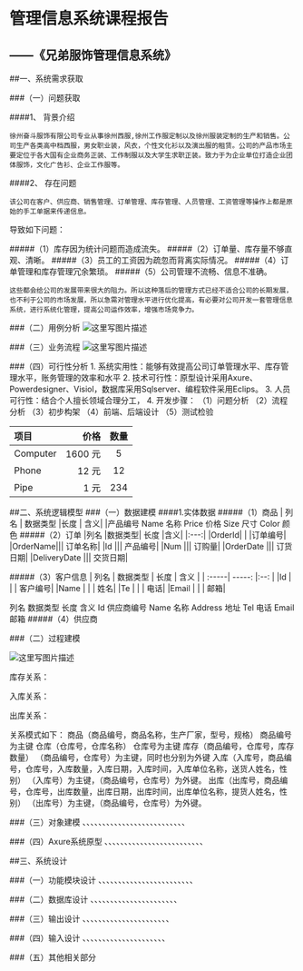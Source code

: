 # 管理信息系统课程报告
## ——《兄弟服饰管理信息系统》
##一、系统需求获取

###（一）问题获取

####1、    背景介绍

    徐州奋斗服饰有限公司专业从事徐州西服,徐州工作服定制以及徐州服装定制的生产和销售。公司生产各类高中档西服，男女职业装，风衣，个性文化衫以及演出服的租赁。公司的产品市场主要定位于各大国有企业商务正装、工作制服以及大学生求职正装。致力于为企业单位打造企业团体服饰，文化广告衫、企业工作服等。
####2、	存在问题

    该公司在客户、供应商、销售管理、订单管理、库存管理、人员管理、工资管理等操作上都是原始的手工单据来传递信息。
导致如下问题：

#####（1）库存因为统计问题而造成流失。
#####（2）订单量、库存量不够直观、清晰。
#####（3）员工的工资因为疏忽而背离实际情况。
#####（4）订单管理和库存管理冗余繁琐。
#####（5）公司管理不流畅、信息不准确。

    这些都会给公司的发展带来很大的阻力。所以这种落后的管理方式已经不适合公司的长期发展，也不利于公司的市场发展，所以急需对管理水平进行优化提高，有必要对公司开发一套管理信息系统，进行系统化管理，提高公司运作效率，增强市场竞争力。



###（二）用例分析 
![这里写图片描述](http://img.blog.csdn.net/20151028235904419)



###（三）业务流程
![这里写图片描述](http://img.blog.csdn.net/20151029000221588)
 



###（四）可行性分析
    1. 系统实用性：能够有效提高公司订单管理水平、库存管理水平，账务管理的效率和水平
2. 技术可行性：原型设计采用Axure、Powerdesigner、Visiol，数据库采用Sqlserver、编程软件采用Eclips。
3. 人员可行性：结合个人擅长领域合理分工，
4. 开发步骤：
（1）问题分析
（2）流程分析
（3）初步构架
（4）前端、后端设计
（5）测试检验

| 项目      |    价格 | 数量  |
| :-------- | --------:| :--: |
| Computer  | 1600 元 |  5   |
| Phone     |   12 元 |  12  |
| Pipe      |    1 元 | 234  |

##二、系统逻辑模型
###（一）数据建模
####1.实体数据
#####（1）商品
| 列名	| 数据类型	|长度	| 含义|
|产品编号
Name			名称
Price			价格
Size			尺寸
Color			颜色</table>
#####（2）订单
|列名	|数据类型|	长度	|含义|
|:---:|
|OrderId|		|	|订单编号|
|OrderName|||			订单名称|
|Id	|||		产品编号|
|Num	|||		订购量|
|OrderDate	|||		订货日期|
|DeliveryDate	|||		交货日期|


#####（3）客户信息
| 列名	| 数据类型 | 长度    | 含义   |
| :-----| -----:  |:--:    |
|Id     |         |        | 客户编号|
|Name	|         |	   |	姓名|
|Te  |	   |       |         电话|
|Email	|	  |	  |   邮箱|


   列名	数据类型	长度	含义
Id			供应商编号
Name			名称
Address			地址
Tel			电话
Email			邮箱
#####（4）供应商






   
###（二）过程建模
 
 ![这里写图片描述](http://img.blog.csdn.net/20151029000753393)

 


 

 

 

 

 
库存关系：



入库关系：



出库关系：


 
关系模式如下：
商品（商品编号，商品名称，生产厂家，型号，规格）
       商品编号为主键
仓库（仓库号，仓库名称）
      仓库号为主键
库存（商品编号，仓库号，库存数量）
          （商品编号，仓库号）为主键，同时也分别为外键
入库（入库号，商品编号，仓库号，入库数量，入库日期，入库时间，入库单位名称，送货人姓名，性别）
        （入库号）为主键，（商品编号，仓库号）为外键。
出库（出库号，商品编号，仓库号，出库数量，出库日期，出库时间，出库单位名称，提货人姓名，性别）
        （出库号）为主键，（商品编号，仓库号）为外键。



###（三）对象建模
、、、、、、、、、、、、、、、、、、、、、、、、、、

###（四）Axure系统原型
、、、、、、、、、、、、、、、、、、、、、、、、、

##三、系统设计

###（一）功能模块设计
、、、、、、、、、、、、、、、、、、、、、、、、

###（二）数据库设计
、、、、、、、、、、、、、、、、、、、、、、

###（三）输出设计
、、、、、、、、、、、、、、、、、、、、、、

###（四）输入设计
、、、、、、、、、、、、、、、、、、、、、

###（五）其他相关部分


